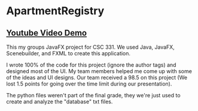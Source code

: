 # ApartmentRegistry
## [Youtube Video Demo](https://youtu.be/N8n2rjXEYlA?si=WVH1_2zL1GBSyvJi)

This my groups JavaFX project for CSC 331. We used Java, JavaFX, Scenebuilder, and FXML to create this application.

I wrote 100% of the code for this project (ignore the author tags) and designed most of the UI. My team members helped me come up with some of the ideas and UI designs. Our team received a 98.5 on this project (We lost 1.5 points for going over the time limit during our presentation).

The python files weren't part of the final grade, they we're just used to create and analyze the "database" txt files.

